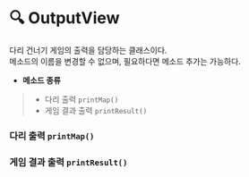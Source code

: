 # 🔍 OutputView
다리 건너기 게임의 출력을 담당하는 클래스이다.  
메소드의 이름을 변경할 수 없으며, 필요하다면 메소드 추가는 가능하다. 

* __메소드 종류__
> * 다리 출력 `printMap()`
> * 게임 결과 출력 `printResult()`

### 다리 출력 `printMap()`


### 게임 결과 출력 `printResult()`